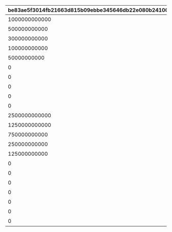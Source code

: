 |be83ae5f3014fb21663d815b09ebbe345646db22e080b24100f54eca84a14ddc|fbb740da1041e562d316fbc03a551ecf55acdd663344df2f8420e830a9a102fe|532c92d93d125f34e3b2f6707055448ea7a82d6c94682b66ddb899ec323175dd|2005e0a6fc98eb76b323bc3cedf7c34ad8bbad716f477583eafe794276b137f8|713cc0ca8a8a7552f84203ed218065dab97f5556a24573d4f8b15e75d907ff9b|375938abd10206c1aaeba464d1040fa5294709e8cc8c7091bbc3210834d50b7a|cff6fd3773f64ef86bac31551bab8dec15e90ed9ac59f28b5ff9014a91c6fa31|a05bc5af9bcefd27b48c671ce68a79357dc2762223a92812c0d761578790a242|bf64bd2cd210ebdf191afe6b083453ecc60a305b524318893face4bb16432d21|895cd74c37c6a0e76e54fd08c0a29d731183e471747ab426d2bcbf4a07f8878c|768f3fdd982072d403489c04916e1de91c7206bce281515cdfa78132e6b6ec41|5edf90c00f484e4d359347f3bd1406aacf886532f8ece32c19d3e80c913923a6|8178602ef0f47de00fc22de289aa408e833b29f610aacc9bd3832acbb31c9c5a|5b71f81e8ce0e2b29531f57f4c324f2077ffbc8ff17775b541beebc0df070b66|e560e57f5ee36da66250911e088705a6e81060447fa0006f436082950dbbae11|d6a36390cc8f1eb5416de02d35322102d9a9a864fb6117d530740bd7fece56ef|83870c0ab558804289da87b12f5f9fc7400f8b1ab0fd2eef2683bf492b594bd2|eee72046e3e6d9d0d2413471c967d72585e1532420f7a2e36c8421fe66a565ae|
| --- | --- | --- | --- | --- | --- | --- | --- | --- | --- | --- | --- | --- | --- | --- | --- | --- | --- |
|1000000000000|1|1|2019/04/01 7:59:59|0|bgm_M220|王都滅亡までのカウントダウン　～04/01 23：59|500000000001|4004101|100584|bgm_M220|1001|1001001|480|2019/04/01|ロボリマ来襲！|0|1|
|500000000000|2|2|2019/04/01 12:59:59|0|bgm_M220|王都滅亡までのカウントダウン　～04/01 23：59|300000000001|4004102|100584|bgm_M220|1001|1001002|300|2019/04/01 8:00:00|ロボリマ来襲！|0|1|
|300000000000|3|3|2019/04/01 17:59:59|0|bgm_M220|王都滅亡までのカウントダウン　～04/01 23：59|100000000001|4004103|100584|bgm_M220|1001|1001003|300|2019/04/01 13:00:00|ロボリマ来襲！|0|1|
|100000000000|4|1|2019/04/01 19:59:59|0|bgm_M220|王都滅亡までのカウントダウン　～04/01 23：59|50000000001|4004104|100584|bgm_M220|1001|1001001|120|2019/04/01 18:00:00|ロボリマ来襲！|0|1|
|50000000000|5|2|2019/04/01 23:59:59|0|bgm_M220|王都滅亡までのカウントダウン　～04/01 23：59|0|0|100584|bgm_M220|1001|1001002|240|2019/04/01 20:00:00|ロボリマ来襲！|0|1|
|0|8|1|2019/04/01 7:59:59|0|bgm_M220|王都滅亡までのカウントダウン　～04/01 23：59|0|4004109|100584|bgm_M220|1001|1001004|480|2019/04/01|ロボリマ来襲！|0|1|
|0|9|2|2019/04/01 12:59:59|0|bgm_M220|王都滅亡までのカウントダウン　～04/01 23：59|0|0|100584|bgm_M220|1001|1001005|300|2019/04/01 8:00:00|ロボリマ来襲！|0|1|
|0|10|3|2019/04/01 17:59:59|0|bgm_M220|王都滅亡までのカウントダウン　～04/01 23：59|0|0|100584|bgm_M220|1001|1001006|300|2019/04/01 13:00:00|ロボリマ来襲！|0|1|
|0|11|1|2019/04/01 20:59:59|0|bgm_M220|王都滅亡までのカウントダウン　～04/01 23：59|0|0|100584|bgm_M220|1001|1001004|180|2019/04/01 18:00:00|ロボリマ来襲！|0|1|
|0|12|2|2019/04/01 23:59:59|0|bgm_M220|王都滅亡までのカウントダウン　～04/01 23：59|0|0|100584|bgm_M220|1001|1001005|180|2019/04/01 21:00:00|ロボリマ来襲！|0|1|
|2500000000000|15|1|2020/04/01 7:59:59|0|bgm_M220|バトル オブ ランドソル 巨影復活　～04/01 23：59|1250000000001|4004101|100584|bgm_M220|1002|1002001|480|2020/04/01|巨影復活|0|1|
|1250000000000|16|2|2020/04/01 12:59:59|0|bgm_M220|バトル オブ ランドソル 巨影復活　～04/01 23：59|750000000001|4004102|100584|bgm_M220|1002|1002002|300|2020/04/01 8:00:00|巨影復活|0|1|
|750000000000|17|3|2020/04/01 17:59:59|0|bgm_M220|バトル オブ ランドソル 巨影復活　～04/01 23：59|250000000001|4004103|100584|bgm_M220|1002|1002003|300|2020/04/01 13:00:00|巨影復活|0|1|
|250000000000|18|1|2020/04/01 19:59:59|0|bgm_M220|バトル オブ ランドソル 巨影復活　～04/01 23：59|125000000001|4004104|100584|bgm_M220|1002|1002001|120|2020/04/01 18:00:00|巨影復活|0|1|
|125000000000|19|2|2020/04/01 23:59:59|0|bgm_M220|バトル オブ ランドソル 巨影復活　～04/01 23：59|0|0|100584|bgm_M220|1002|1002002|240|2020/04/01 20:00:00|巨影復活|0|1|
|0|22|1|2020/04/01 7:59:59|0|bgm_M220|バトル オブ ランドソル 巨影復活　～04/01 23：59|0|4004109|100584|bgm_M220|1002|1002004|480|2020/04/01|巨影復活|0|1|
|0|23|2|2020/04/01 12:59:59|0|bgm_M220|バトル オブ ランドソル 巨影復活　～04/01 23：59|0|0|100584|bgm_M220|1002|1002005|300|2020/04/01 8:00:00|巨影復活|0|1|
|0|24|3|2020/04/01 17:59:59|0|bgm_M220|バトル オブ ランドソル 巨影復活　～04/01 23：59|0|0|100584|bgm_M220|1002|1002006|300|2020/04/01 13:00:00|巨影復活|0|1|
|0|25|1|2020/04/01 20:59:59|0|bgm_M220|バトル オブ ランドソル 巨影復活　～04/01 23：59|0|0|100584|bgm_M220|1002|1002004|180|2020/04/01 18:00:00|巨影復活|0|1|
|0|26|2|2020/04/01 21:59:59|0|bgm_M220|バトル オブ ランドソル 巨影復活　～04/01 23：59|0|0|100584|bgm_M220|1002|1002005|60|2020/04/01 21:00:00|巨影復活|0|1|
|0|27|3|2020/04/01 22:59:59|0|bgm_M220|バトル オブ ランドソル 巨影復活　～04/01 23：59|0|0|100584|bgm_M220|1002|1002006|60|2020/04/01 22:00:00|巨影復活|0|1|
|0|28|1|2020/04/01 23:59:59|0|bgm_M220|バトル オブ ランドソル 巨影復活　～04/01 23：59|0|0|100584|bgm_M220|1002|1002004|60|2020/04/01 23:00:00|巨影復活|0|1|